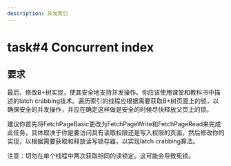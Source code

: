```yaml
---
description: 并发索引
---
```


# task#4 Concurrent index

## 要求

最后，修改B+树实现，使其安全地支持并发操作。你应该使用课堂和教科书中描述的latch crabbing技术。遍历索引的线程应根据需要获取B+树页面上的锁，以确保安全的并发操作，并应在确定这样做是安全的时候尽快释放父页上的锁。

建议你首先将FetchPageBasic更改为FetchPageWrite和FetchPageRead来完成此任务，具体取决于你是要访问具有读取权限还是写入权限的页面。然后修改你的实现，以根据需要获取和释放读写锁存器，以实现latch crabbing算法。

注意：切勿在单个线程中两次获取相同的读锁定。这可能会导致死锁。

##
